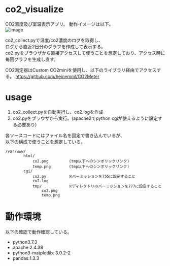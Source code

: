 # co2_visualize
CO2濃度及び室温表示アプリ。
動作イメージは以下。  
![image](https://user-images.githubusercontent.com/61326119/133564960-674c6861-c7bc-4da5-8c5d-5c7c987f1229.png)

co2_collect.pyで温度/co2濃度のログを取得し、  
ログから直近2日分のグラフを作成して表示する。  
co2.pyをブラウザから直接アクセスして使うことを想定しており、アクセス時に毎回グラフを生成し直す。

CO2測定器はCustom CO2miniを使用し、以下のライブラリ経由でアクセスする。
https://github.com/heinemml/CO2Meter

# usage
1. co2_collect.pyを自動実行し、co2.logを作成
2. co2.pyをブラウザから実行。(apache2でpython cgiが使えるように設定する必要あり)

各ソースコードにはファイル名を固定で書き込んでいるが、  
以下の構成で使うことを想定している。

```
/var/www/
        html/
            co2.png         (tmp以下へのシンボリックリンク)
            temp.png        (tmp以下へのシンボリックリンク)
        cgi/
            co2.py          ※パーミッションを755に設定すること
            co2.log
            tmp/            ※ディレクトリのパーミッションを777に設定すること
                co2.png
                temp.png
```

# 動作環境
以下の確認で動作確認している。
- python3.7.3
- apache:2.4.38
- python3-matplotlib: 3.0.2-2
- pandas:1.3.3
